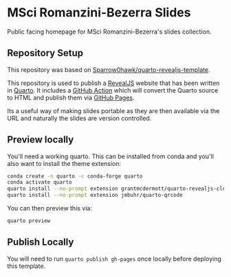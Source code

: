 # MSci Romanzini-Bezerra Slides

Public facing homepage for MSci Romanzini-Bezerra's slides collection.

## Repository Setup

This repository was based on [Sparrow0hawk/quarto-revealjs-template](https://github.com/Sparrow0hawk/quarto-revealjs-template).

This repository is used to publish a [RevealJS][revealJS-url] website that has been written in
[Quarto][quarto-url]. It includes a [GitHub Action][ghAction-url] which will convert
the Quarto source to HTML and publish them via [GitHub Pages][ghPages-url].

Its a useful way of making slides portable as they are then available via the URL and naturally the slides are version
controlled.

## Preview locally

You'll need a working quarto. This can be installed from conda and you'll also want to install the theme extension:

```bash
conda create -n quarto -c conda-forge quarto
conda activate quarto
quarto install --no-prompt extension grantmcdermott/quarto-revealjs-clean
quarto install --no-prompt extension jmbuhr/quarto-qrcode
```

You can then preview this via:

```bash
quarto preview
```

## Publish Locally

You will need to run `quarto publish gh-pages` once locally before deploying this template.

<!-- links -->
[quarto-url]: https://quarto.org/
[revealJS-url]: https://revealjs.com/
[ghAction-url]: https://docs.github.com/en/actions
[ghPages-url]: https://pages.github.com/
